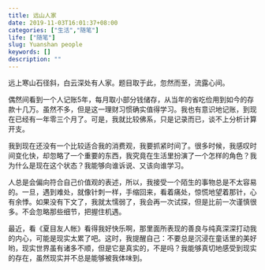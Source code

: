 ```yaml
---
title: 远山人家
date: 2019-11-03T16:01:37+08:00
categories: ["生活","随笔"]
life: ["随笔"]
slug: Yuanshan people
keywords: []
description: ""
---
```


远上寒山石径斜，白云深处有人家。题目取于此，忽然而至，流露心间。

偶然间看到一个人记账5年，每月取小部分钱储存，从当年的省吃俭用到如今的存款十几万。虽然不多，但是这一理财习惯确实值得学习。我也有意识地记账，到现在已经有一年零三个月了。可是，我就比较佛系，只是记录而已，谈不上分析计算开支。

我到现在还没有一个比较适合我的消费观，我要抓紧时间了。很多时候，我感叹时间变化快，却忽略了一个重要的东西，我究竟在生活里扮演了一个怎样的角色？我为什么是现在这个状态？我能够向谁诉说、又该向谁学习。

人总是会偏向符合自己价值观的表述，所以，我接受一个陌生的事物总是不太容易的。一旦，遇到难处，就像针刺一样，手缩回来，看着痛处，惊慌地望着那针，心有余悸。如果没有下文了，我就太懦弱了，我会再一次试探，但是比前一次谨慎很多。不会忽略那些细节，把握住机遇。

最近，看《夏目友人帐》看得我好快乐啊，那里面所表现的善良与纯真深深打动我的内心，可能是现实太累了吧。这时，我提醒自己：不要总是沉浸在童话里的美好哟，现实世界虽有诸多不顺，但是它是真实的，不是吗？我能够真切地感受到现实的存在，虽然现实并不总是能够被我体味到。